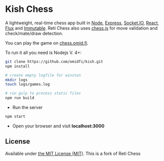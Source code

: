 Kish Chess
==========

A lightweight, real-time chess app built in [Node](http://nodejs.org/), [Express](http://expressjs.com/), [Socket.IO](http://socket.io/), [React](http://facebook.github.io/react/), [Flux](http://facebook.github.io/flux/) and [Immutable](http://facebook.github.io/immutable-js/). Reti Chess also uses [chess.js](https://github.com/jhlywa/chess.js) for move validation and check/mate/draw detection.

You can play the game on [chess.omid.fi](http://chess.omid.fi/).

To run it all you need is Nodejs V. 4+:

```sh
git clone https://github.com/omidfi/kish.git
npm install

# create empty logfile for winston
mkdir logs
touch logs/games.log

# run gulp to process static files
npm run build
```
* Run the server
```sh
npm start
```

* Open your browser and visit **localhost:3000**

License
-------

Available under [the MIT License (MIT)](./LICENSE.md).
This is a fork of Reti Chess
